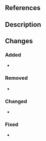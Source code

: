 <!-- markdownlint-disable MD041 -->

## References

<!-- Link to related issues or external resources -->

## Description

<!-- Provide a clear and concise description of what this pull request does -->

## Changes

<!-- List the main changes made in this pull request -->

### Added

-

### Removed

-

### Changed

-

### Fixed

-
